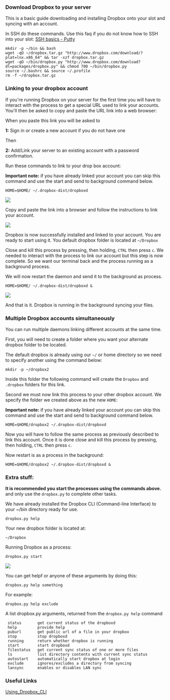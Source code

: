 
### Download Dropbox to your server

This is a basic guide downloading and installing Dropbox onto your slot and syncing with an account.

In SSH do these commands. Use this faq if you do not know how to SSH into your slot: [SSH basics - Putty](https://www.feralhosting.com/faq/view?question=12)

```
mkdir -p ~/bin && bash
wget -qO ~/dropbox.tar.gz "http://www.dropbox.com/download/?plat=lnx.x86_64" && tar -xzf dropbox.tar.gz
wget -qO ~/bin/dropbox.py "http://www.dropbox.com/download?dl=packages/dropbox.py" && chmod 700 ~/bin/dropbox.py
source ~/.bashrc && source ~/.profile
rm -f ~/dropbox.tar.gz
```

### Linking to your dropbox account

If you're running Dropbox on your server for the first time you will have to interact with the process to get a special URL used to link your accounts. You'll then be asked to copy and paste the URL link into a web browser:

When you paste this link you will be asked to

**1:** Sign in or create a new account if you do not have one

Then

**2:** Add/Link your server to an existing account with a password confirmation.

Run these commands to link to your drop box account:

**Important note:** if you have already linked your account you can skip this command and use the start and send to background command below.

```
HOME=$HOME/ ~/.dropbox-dist/dropboxd
```

![](https://raw.github.com/feralhosting/feralfilehosting/master/Feral%20Wiki/Software/Dropbox%20-%20How%20to%20install/firstrun.png)

Copy and paste the link into a browser and follow the instructions to link your account.

![](https://raw.github.com/feralhosting/feralfilehosting/master/Feral%20Wiki/Software/Dropbox%20-%20How%20to%20install/success.png)

Dropbox is now successfully installed and linked to your account. You are ready to start using it. You default dropbox folder is located at `~/Dropbox`

Close and kill this process by pressing, then holding, `CTRL` then press `c`. We needed to interact with the process to link our account but this step is now complete. So we want our terminal back and the process running as a background process.

We will now restart the daemon and send it to the background as process.

```
HOME=$HOME/ ~/.dropbox-dist/dropboxd &
```

![](https://raw.github.com/feralhosting/feralfilehosting/master/Feral%20Wiki/Software/Dropbox%20-%20How%20to%20install/firstinstance.png)

And that is it. Dropbox is running in the background syncing your files.

### Multiple Dropbox accounts simultaneously

You can run multiple daemons linking different accounts at the same time.

First, you will need to create a folder where you want your alternate dropbox folder to be located.

The default dropbox is already using our `~/` or home directory so we need to specify another using the command below:

```
mkdir -p ~/dropbox2
```

Inside this folder the following command will create the `Dropbox` and `.dropbox` folders for this link.

Second we must now link this process to your other dropbox account. We specify the folder we created above as the new `HOME`:

**Important note:** if you have already linked your account you can skip this command and use the start and send to background command below.

```
HOME=$HOME/dropbox2 ~/.dropbox-dist/dropboxd
```

Now you will have to follow the same process as previously described to link this account. Once it is done close and kill this process by pressing, then holding, `CTRL` then press `c`.

Now restart is as a process in the background:

```
HOME=$HOME/dropbox2 ~/.dropbox-dist/dropboxd &
```

### Extra stuff:

**It is recommended you start the processes using the commands above.**  and only use the `dropbox.py` to complete other tasks.

We have already installed the Dropbox CLI (Command-line Interface) to your ~/bin directory ready for use.

```
dropbox.py help
```

Your new dropbox folder is located at:

```
~/Dropbox
```

Running Dropbox as a process:

```
dropbox.py start
```

![](https://raw.github.com/feralhosting/feralfilehosting/master/Feral%20Wiki/Software/Dropbox%20-%20How%20to%20install/start.png)

You can get helpf or anyone of these arguments by doing this:

```
dropbox.py help something
```

For example:

```
dropbox.py help exclude
```

A list dropbox.py arguments, returned from the `dropbox.py help` command

```
 status       get current status of the dropboxd
 help         provide help
 puburl       get public url of a file in your dropbox
 stop         stop dropboxd
 running      return whether dropbox is running
 start        start dropboxd
 filestatus   get current sync status of one or more files
 ls           list directory contents with current sync status
 autostart    automatically start dropbox at login
 exclude      ignores/excludes a directory from syncing
 lansync      enables or disables LAN sync
```

### Useful Links

[Using_Dropbox_CLI](http://www.dropboxwiki.com/Using_Dropbox_CLI)



